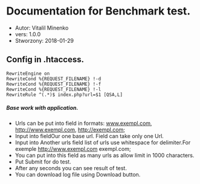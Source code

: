 # Documentation for Benchmark test.
* Autor: VitaliI Minenko
* vers: 1.0.0
* Stworzony: 2018-01-29
## Config in .htaccess.
```apacheconfig
RewriteEngine on
RewriteCond %{REQUEST_FILENAME} !-d
RewriteCond %{REQUEST_FILENAME} !-f
RewriteCond %{REQUEST_FILENAME} !-l
RewriteRule ^(.*)$ index.php?url=$1 [QSA,L]
```
##### Base work with application.

* Urls can be put into field in formats: www.exempl.com, http://www.exempl.com, http://exempl.com;
* Input into fieldOur one base url. Field can take only one Url.
* Input into Another urls field list of urls use whitespace for delimiter.For exemple http://www.exempl.com  exempl.com;
* You can put into this field as many urls as allow limit in 1000 characters.
* Put Submit for do test.
* After any seconds you can see result of test.
* You can download log file using Download button.
